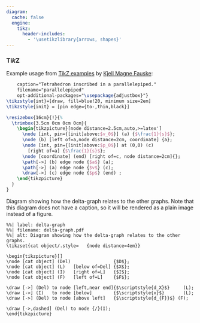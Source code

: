```yaml
---
diagram:
  cache: false
  engine:
    tikz:
      header-includes:
        - '\usetikzlibrary{arrows, shapes}'
---
```


### Ti*k*Z

Example usage from [TikZ
examples](http://www.texample.net/tikz/examples/parallelepiped/) by
[Kjell Magne Fauske](http://www.texample.net/tikz/examples/nav1d/):

```{.tikz
    caption="Tetrahedron inscribed in a parallelepiped."
    filename="parallelepiped"
    opt-additional-packages="\usepackage{adjustbox}"}
\tikzstyle{int}=[draw, fill=blue!20, minimum size=2em]
\tikzstyle{init} = [pin edge={to-,thin,black}]

\resizebox{16cm}{!}{%
  \trimbox{3.5cm 0cm 0cm 0cm}{
    \begin{tikzpicture}[node distance=2.5cm,auto,>=latex']
      \node [int, pin={[init]above:$v_0$}] (a) {$\frac{1}{s}$};
      \node (b) [left of=a,node distance=2cm, coordinate] {a};
      \node [int, pin={[init]above:$p_0$}] at (0,0) (c)
        [right of=a] {$\frac{1}{s}$};
      \node [coordinate] (end) [right of=c, node distance=2cm]{};
      \path[->] (b) edge node {$a$} (a);
      \path[->] (a) edge node {$v$} (c);
      \draw[->] (c) edge node {$p$} (end) ;
    \end{tikzpicture}
  }
}
```

Diagram showing how the delta-graph relates to the other graphs.
Note that this diagram does not have a caption, so it will be
rendered as a plain image instead of a figure.

``` {.tikz}
%%| label: delta-graph
%%| filename: delta-graph.pdf
%%| alt: Diagram showing how the delta-graph relates to the other graphs.
\tikzset{cat object/.style=   {node distance=4em}}

\begin{tikzpicture}[]
\node [cat object] (Del)                {$D$};
\node [cat object] (L)   [below of=Del] {$X$};
\node [cat object] (I)   [right of=L]   {$I$};
\node [cat object] (F)   [left of=L]    {$F$};

\draw [->] (Del) to node [left,near end]{$\scriptstyle{d_X}$}     (L);
\draw [->] (I)   to node [below]        {$\scriptstyle{x}$}       (L);
\draw [->] (Del) to node [above left]   {$\scriptstyle{d_{F}}$} (F);

\draw [->,dashed] (Del) to node {/}(I);
\end{tikzpicture}
```
